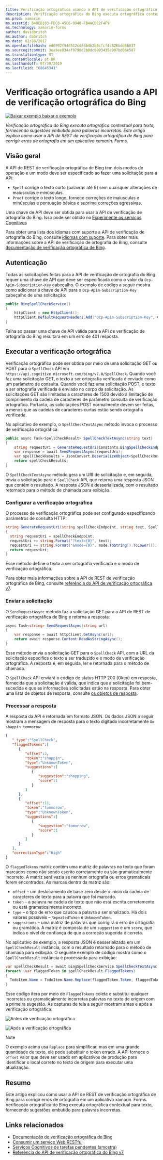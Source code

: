 ```yaml
---
title: Verificação ortográfica usando a API de verificação ortográfica do Bing
description: Verificação ortográfica do Bing executa ortográfica contextual para texto, fornecendo sugestões embutido para palavras incorretas. Este artigo explica como usar a API de REST de verificação ortográfica de Bing para corrigir erros de ortografia em um aplicativo xamarin. Forms.
ms.prod: xamarin
ms.assetid: B40EB103-FDC0-45C6-9940-FB4ACDC2F4F9
ms.technology: xamarin-forms
author: davidbritch
ms.author: dabritch
ms.date: 02/08/2017
ms.openlocfilehash: ed6992f946512cd88b4b2b8cfcf4c826bdd6b837
ms.sourcegitcommit: 3ea9ee034af9790d2b0dc0893435e997bd06e587
ms.translationtype: MT
ms.contentlocale: pt-BR
ms.lasthandoff: 07/30/2019
ms.locfileid: "68645341"
---
```

# <a name="spell-checking-using-the-bing-spell-check-api"></a>Verificação ortográfica usando a API de verificação ortográfica do Bing

[![Baixar exemplo](~/media/shared/download.png) baixar o exemplo](https://docs.microsoft.com/samples/xamarin/xamarin-forms-samples/webservices-todocognitiveservices)

_Verificação ortográfica do Bing executa ortográfica contextual para texto, fornecendo sugestões embutido para palavras incorretas. Este artigo explica como usar a API de REST de verificação ortográfica de Bing para corrigir erros de ortografia em um aplicativo xamarin. Forms._

## <a name="overview"></a>Visão geral

A API de REST de verificação ortográfica de Bing tem dois modos de operação e um modo deve ser especificado ao fazer uma solicitação para a API:

- `Spell` corrige o texto curto (palavras até 9) sem quaisquer alterações de maiusculas e minúsculas.
- `Proof` corrige o texto longo, fornece correções de maiusculas e minúsculas e pontuação básica e suprime correções agressivas.

Uma chave de API deve ser obtida para usar a API de verificação de ortografia do Bing. Isso pode ser obtido no [Experimente os serviços Cognitivos](https://azure.microsoft.com/try/cognitive-services/)

Para obter uma lista dos idiomas com suporte a API de verificação de ortografia do Bing, consulte [idiomas com suporte](/azure/cognitive-services/bing-spell-check/bing-spell-check-supported-languages/). Para obter mais informações sobre a API de verificação de ortografia do Bing, consulte [documentação de verificação ortográfica de Bing](/azure/cognitive-services/bing-spell-check/).

## <a name="authentication"></a>Autenticação

Todas as solicitações feitas para a API de verificação de ortografia do Bing requer uma chave de API que deve ser especificada como o valor da `Ocp-Apim-Subscription-Key` cabeçalho. O exemplo de código a seguir mostra como adicionar a chave de API para o `Ocp-Apim-Subscription-Key` cabeçalho de uma solicitação:

```csharp
public BingSpellCheckService()
{
    httpClient = new HttpClient();
    httpClient.DefaultRequestHeaders.Add("Ocp-Apim-Subscription-Key", Constants.BingSpellCheckApiKey);
}
```

Falha ao passar uma chave de API válida para a API de verificação de ortografia do Bing resultará em um erro de 401 resposta.

## <a name="performing-spell-checking"></a>Executar a verificação ortográfica

Verificação ortográfica pode ser obtida por meio de uma solicitação GET ou POST para o `SpellCheck` API em `https://api.cognitive.microsoft.com/bing/v7.0/SpellCheck`. Quando você faz uma solicitação GET, o texto a ser ortografia verificada é enviado como um parâmetro de consulta. Quando você faz uma solicitação POST, o texto a ser ortografia verificada é enviado no corpo da solicitação. As solicitações GET são limitadas a caracteres de 1500 devido à limitação de comprimento da cadeia de caracteres de parâmetro consulta de verificação ortográfica. Portanto, as solicitações POST normalmente devem ser feitas, a menos que as cadeias de caracteres curtas estão sendo ortografia verificada.

No aplicativo de exemplo, o `SpellCheckTextAsync` método invoca o processo de verificação ortográfica:

```csharp
public async Task<SpellCheckResult> SpellCheckTextAsync(string text)
{
    string requestUri = GenerateRequestUri(Constants.BingSpellCheckEndpoint, text, SpellCheckMode.Spell);
    var response = await SendRequestAsync(requestUri);
    var spellCheckResults = JsonConvert.DeserializeObject<SpellCheckResult>(response);
    return spellCheckResults;
}
```

O `SpellCheckTextAsync` método gera um URI de solicitação e, em seguida, envia a solicitação para o `SpellCheck` API, que retorna uma resposta JSON que contém o resultado. A resposta JSON é desserializada, com o resultado retornado para o método de chamada para exibição.

### <a name="configuring-spell-checking"></a>Configurar a verificação ortográfica

O processo de verificação ortográfica pode ser configurado especificando parâmetros de consulta HTTP:

```csharp
string GenerateRequestUri(string spellCheckEndpoint, string text, SpellCheckMode mode)
{
  string requestUri = spellCheckEndpoint;
  requestUri += string.Format("?text={0}", text);                         // text to spell check
  requestUri += string.Format("&mode={0}", mode.ToString().ToLower());    // spellcheck mode - proof or spell
  return requestUri;
}
```

Esse método define o texto a ser ortografia verificada e o modo de verificação ortográfica.

Para obter mais informações sobre a API de REST de verificação ortográfica de Bing, consulte [referência do API de verificação ortográfica v7](/rest/api/cognitiveservices/bing-spell-check-api-v7-reference/).

### <a name="sending-the-request"></a>Enviar a solicitação

O `SendRequestAsync` método faz a solicitação GET para a API de REST de verificação ortográfica de Bing e retorna a resposta:

```csharp
async Task<string> SendRequestAsync(string url)
{
    var response = await httpClient.GetAsync(url);
    return await response.Content.ReadAsStringAsync();
}
```

Esse método envia a solicitação GET para o `SpellCheck` API, com a URL da solicitação especifica o texto a ser traduzido e o modo de verificação ortográfica. A resposta é, em seguida, ler e retornada para o método de chamada.

O `SpellCheck` API enviará o código de status HTTP 200 (Okey) em resposta, fornecida que a solicitação é válida, que indica que a solicitação foi bem-sucedida e que as informações solicitadas estão na resposta. Para obter uma lista de objetos de resposta, consulte [os objetos de resposta](/rest/api/cognitiveservices/bing-spell-check-api-v7-reference#response-objects).

### <a name="processing-the-response"></a>Processar a resposta

A resposta da API é retornada em formato JSON. Os dados JSON a seguir mostram a mensagem de resposta para o texto digitado incorretamente `Go shappin tommorow`:

```json
{  
   "_type":"SpellCheck",
   "flaggedTokens":[  
      {  
         "offset":3,
         "token":"shappin",
         "type":"UnknownToken",
         "suggestions":[  
            {  
               "suggestion":"shopping",
               "score":1
            }
         ]
      },
      {  
         "offset":11,
         "token":"tommorow",
         "type":"UnknownToken",
         "suggestions":[  
            {  
               "suggestion":"tomorrow",
               "score":1
            }
         ]
      }
   ],
   "correctionType":"High"
}
```

O `flaggedTokens` matriz contém uma matriz de palavras no texto que foram marcados como não sendo escrito corretamente ou são gramaticalmente incorreto. A matriz será vazia se nenhum ortografia ou erros gramaticais forem encontrados. As marcas dentro da matriz são:

- `offset` – um deslocamento de base zero desde o início da cadeia de caracteres de texto para a palavra que foi marcado.
- `token` – a palavra na cadeia de texto que não está escrita corretamente ou está gramaticalmente incorreto.
- `type` – o tipo de erro que causou a palavra a ser sinalizado. Há dois valores possíveis – `RepeatedToken` e `UnknownToken`.
- `suggestions` – uma matriz de palavras que corrigirá o erro de ortografia ou gramática. A matriz é composta de um `suggestion` e um `score`, que indica o nível de confiança de que a correção sugerida é correta.

No aplicativo de exemplo, a resposta JSON é desserializada em um `SpellCheckResult` instância, com o resultado retornado para o método de chamada para exibição. O seguinte exemplo de código mostra como o `SpellCheckResult` instância é processada para exibição:

```csharp
var spellCheckResult = await bingSpellCheckService.SpellCheckTextAsync(TodoItem.Name);
foreach (var flaggedToken in spellCheckResult.FlaggedTokens)
{
  TodoItem.Name = TodoItem.Name.Replace(flaggedToken.Token, flaggedToken.Suggestions.FirstOrDefault().Suggestion);
}
```

Esse código itera por meio de `FlaggedTokens` coleta e substitui qualquer incorretas ou gramaticalmente incorretas palavras no texto de origem com a primeira sugestão. As capturas de tela a seguir mostram antes e após a verificação ortográfica:

![](spell-check-images/before-spell-check.png "Antes de verificação ortográfica")

![](spell-check-images/after-spell-check.png "Após a verificação ortográfica")

> [!NOTE]
> O exemplo acima usa `Replace` para simplificar, mas em uma grande quantidade de texto, ele pode substituir o token errado. A API fornece o `offset` valor que deve ser usado em aplicativos de produção para identificar o local correto no texto de origem para executar uma atualização.

## <a name="summary"></a>Resumo

Este artigo explicou como usar a API de REST de verificação ortográfica de Bing para corrigir erros de ortografia em um aplicativo xamarin. Forms. Verificação ortográfica do Bing executa ortográfica contextual para texto, fornecendo sugestões embutido para palavras incorretas.

## <a name="related-links"></a>Links relacionados

- [Documentação de verificação ortográfica do Bing](/azure/cognitive-services/bing-spell-check/)
- [Consumir um serviço Web RESTful](~/xamarin-forms/data-cloud/web-services/rest.md)
- [Serviços Cognitivos de tarefas pendentes (amostra)](https://docs.microsoft.com/samples/xamarin/xamarin-forms-samples/webservices-todocognitiveservices)
- [Referência do API de verificação ortográfica do Bing v7](/rest/api/cognitiveservices/bing-spell-check-api-v7-reference/)
